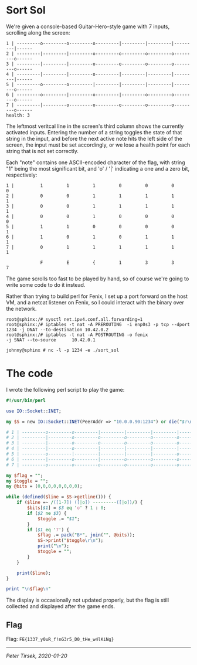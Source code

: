 # Sort Sol

We're given a console-based Guitar-Hero-style game with 7 inputs, scrolling
along the screen:

```
1 | ---------o---------o---------o---------|---------|---------|---------|------
2 | ---------|---------|---------o---------o---------o---------o---------o------
3 | ---------|---------|---------o---------o---------o---------o---------o------
4 | ---------|---------|---------o---------|---------|---------|---------|------
5 | ---------o---------o---------|---------|---------|---------|---------o------
6 | ---------o---------|---------o---------|---------o---------o---------o------
7 | ---------|---------o---------o---------o---------o---------o---------o------
health: 3
```

The leftmost veritcal line in the screen's third column shows the currently
activated inputs. Entering the number of a string toggles the state of that
string in the input, and before the next active note hits the left side of
the screen, the input must be set accordingly, or we lose a health point for
each string that is not set correctly.

Each "note" contains one ASCII-encoded character of the flag, with string
"1" being the most significant bit, and 'o' / '|' indicating a one and a
zero bit, respectively:

```
1 |          1         1         1         0         0         0         0
2 |          0         0         1         1         1         1         1
3 |          0         0         1         1         1         1         1
4 |          0         0         1         0         0         0         0
5 |          1         1         0         0         0         0         1
6 |          1         0         1         0         1         1         1
7 |          0         1         1         1         1         1         1

             F         E         {         1         3         3         7
```

The game scrolls too fast to be played by hand, so of course we're going to
write some code to do it instead.

Rather than trying to build perl for Fenix, I set up a port forward on the
host VM, and a netcat listener on Fenix, so I could interact with the binary
over the network.

```
root@sphinx:/# sysctl net.ipv4.conf.all.forwarding=1
root@sphinx:/# iptables -t nat -A PREROUTING  -i enp0s3 -p tcp --dport 1234 -j DNAT --to-destination 10.42.0.2
root@sphinx:/# iptables -t nat -A POSTROUTING -o fenix                      -j SNAT --to-source      10.42.0.1

johnny@sphinx # nc -l -p 1234 -e ./sort_sol
```


# The code

I wrote the following perl script to play the game:

```perl
#!/usr/bin/perl

use IO::Socket::INET;

my $S = new IO::Socket::INET(PeerAddr => "10.0.0.90:1234") or die("$!\n");

# 1 | ---------o---------o---------|---------|---------|---------|---------o------
# 2 | ---------|---------o---------o---------o---------o---------o---------|------
# 3 | ---------|---------o---------o---------o---------o---------o---------o------
# 4 | ---------|---------o---------|---------|---------|---------|---------o------
# 5 | ---------o---------|---------|---------|---------|---------o---------o------
# 6 | ---------|---------o---------|---------o---------o---------o---------o------
# 7 | ---------o---------o---------o---------o---------o---------o---------o------

my $flag = "";
my $toggle = "";
my @bits = (0,0,0,0,0,0,0,0);

while (defined($line = $S->getline())) {
	if ($line =~ /([1-7]) ([|o]) ---------([|o])/) {
		$bits[$1] = $3 eq 'o' ? 1 : 0;
		if ($2 ne $3) {
			$toggle .= "$1";
		}
		if ($1 eq '7') {
			$flag .= pack("B*", join("", @bits));
			$S->print("$toggle\r\n");
			print("\n");
			$toggle = "";
		}
	}

	print($line);
}

print "\n$flag\n"
```

The display is occasionally not updated properly, but the flag is still
collected and displayed after the game ends.


## Flag

Flag: `FE{1337_y0uR_f!nG3r5_D0_tHe_w4lKiNg}`


---
_Peter Tirsek, 2020-01-20_
